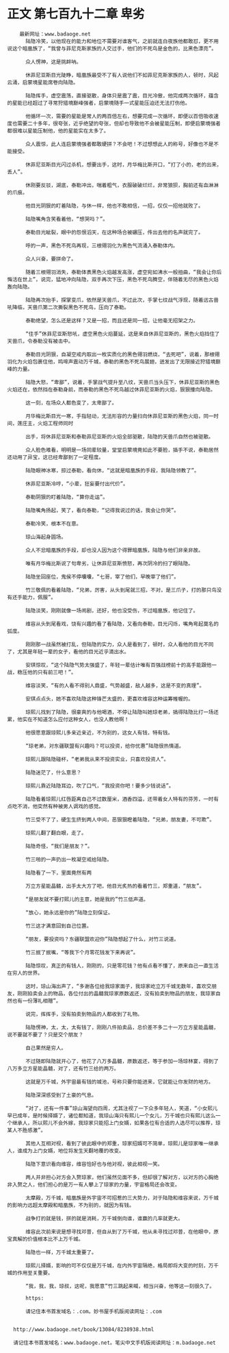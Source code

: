 # 正文 第七百九十二章 卑劣
        最新网址：www.badaoge.net
          陆隐冷笑，以他现在的能力和地位不需要对谁客气，之前就连白夜族他都敢怼，更不用说这个暗凰族了，“我曾与菲尼克斯家族的人交过手，他们的不死鸟是金色的，比黑色漂亮”。
      
          众人愣神，这是挑衅呐。
      
          休菲尼亚斯目光陡睁，暗凰族最受不了有人说他们不如菲尼克斯家族的人，顿时，风起云涌，启蒙境星能席卷向陆隐。
      
          陆隐挥手，虚空震荡，直接驱散，身体只是震了震，目光冷傲，他完成两次循环，蕴含的星能已经超过了寻常狩猎境巅峰强者，启蒙境随手一式星能压迫还无法打伤他。
      
          他循环一次，需要的星能是常人的两百倍左右，想要完成一次循环，即便以百倍吸收速度也需要二十多年，很夸张，近乎绝望的夸张，但却也导致他不会被星能压制，即便启蒙境强者都很难以星能压制他，他的星能实在太多了。
      
          众人震惊，此人连启蒙境强者都敢硬拼？不会吧！不过想想此人的称号，好像也不是不能接受。
      
          休菲尼亚斯目光闪过杀机，想要出手，这时，月华梅比斯开口，“打了小的，老的出来，丢人”。
      
          休刚要反驳，湖底，泰勒冲出，喘着粗气，衣服破破烂烂，非常狼狈，胸前还有血淋淋的爪痕。
      
          他目光阴狠的盯着陆隐，与休一样，他也不敢相信，一招，仅仅一招他就败了。
      
          陆隐嘴角含笑看着他，“想哭吗？”。
      
          泰勒目光眦裂，眼中的怨恨滔天，在这种场合被碾压，传出去他的名声就完了。
      
          呼的一声，黑色不死鸟再现，三根翎羽化为黑色气流涌入泰勒体内。
      
          众人兴奋，要拼命了。
      
          随着三根翎羽消失，泰勒体表黑色火焰越发高涨，虚空宛如沸水一般扭曲，“我会让你后悔活在世上”，说完，猛地冲向陆隐，双手再次下压，黑色不死鸟腾空，伴随着无尽的黑色火焰轰向陆隐。
      
          陆隐再次抬手，探掌变爪，依然是天兽爪，不过此次，手掌七纹战气浮现，随着远古兽吼降临，天兽爪第二次撕裂黑色不死鸟，压向了泰勒。
      
          泰勒绝望，怎么还是这样？又是一招，而且还是同一招，让他毫无招架之力。
      
          “住手”休菲尼亚斯怒吼，虚空黑色火焰蔓延，这是来自休菲尼亚斯的，黑色火焰挡住了天兽爪，令泰勒没有被击中。
      
          泰勒目光阴狠，自凝空戒内取出一枚实质化的黑色翎羽燃烧，“去死吧”，说着，那根翎羽化为火焰包裹住他，鸣啼声震动万千城，泰勒的黑色不死鸟展翅，迸发出了无限接近狩猎境巅峰的力量。
      
          陆隐大怒，“卑鄙”，说着，手掌战气提升至八纹，天兽爪当头压下，休菲尼亚斯的黑色火焰还在，依然挡在泰勒身前，而泰勒的黑色不死鸟越过休菲尼亚斯的火焰，狠狠撞向陆隐。
      
          这一刻，在场众人都色变了，太卑鄙了。
      
          月华梅比斯目光一寒，手指轻动，无法形容的力量扫向休菲尼亚斯的黑色火焰，同一时间，莲庄主，火焰工程师同时
      
          出手，将休菲尼亚斯和泰勒菲尼亚斯的火焰全部驱散，陆隐的天兽爪自然也被驱散。
      
          众人脸色难看，明明是一场同辈较量，堂堂启蒙境竟如此不要脸，插手不说，泰勒居然还动用了异宝，这已经卑鄙到了一定程度。
      
          陆隐眼神冰寒，掠过泰勒，看向休，“这就是暗凰族的手段，我陆隐领教了”。
      
          休菲尼亚斯冷哼，“小辈，狂妄要付出代价”。
      
          泰勒阴狠的盯着陆隐，“算你走运”。
      
          陆隐嘴角扬起，笑了，看向泰勒，“记得我说过的话，我会让你哭”。
      
          泰勒冷笑，根本不在意。
      
          琼山海起身圆场。
      
          众人不忿暗凰族的手段，却也没人因为这个得罪暗凰族，陆隐与他们非亲非故。
      
          唯有月华梅比斯说了句卑劣，让休菲尼亚斯愤怒，再次阴冷的扫了眼陆隐。
      
          陆隐坐回座位，鬼侯不停囔囔，“七哥，宰了他们，早晚宰了他们”。
      
          竹三敬佩的看着陆隐，“兄弟，厉害，从头到尾就三招，不对，是三爪子，打的那只鸟没有还手能力，佩服”。
      
          陆隐淡笑，刚刚就像一场闹剧，还好，他也没受伤，不过暗凰族，他记住了。
      
          维容从头到尾看戏，饶有兴趣的看了看陆隐，又看向泰勒，目光闪烁，嘴角弯起莫名的弧度。
      
          刚刚那一战虽然被打乱，但陆隐的实力，众人是看到了，顿时，众人看他的目光不同了，尤其是年轻一辈的女子，看他的目光近乎滴出水。
      
          安琪惊叹，“这个陆隐气势太强盛了，年轻一辈估计唯有百强战榜前十的高手能跟他一战，稳压他的只有前三吧！”。
      
          维容淡笑，“有的人看不得别人鼎盛，气势越盛，敌人越多，这是不变的真理”。
      
          安琪点点头，她不喜欢陆隐这种锋芒太盛的，更喜欢维容这种运筹帷幄的。
      
          琼熙儿找到了陆隐，很豪爽的与他喝酒，不停让陆隐叫她琼老弟，搞得陆隐比打一场还累，他实在不知道怎么应付这种女人，也没人教他啊！
      
          他很愿意跟琼熙儿多亲近亲近，不为别的，这女人有钱，特有钱。
      
          “琼老弟，对东疆联盟有兴趣吗？可以投资，给你优惠”陆隐很热情道。
      
          琼熙儿跟陆隐碰杯，“老弟我从来不投资实业，只喜欢投资人”。
      
          陆隐迷茫了，什么意思？
      
          琼熙儿靠近陆隐耳边，吹了口气，“我投资你吧！要多少钱说话”。
      
          陆隐看着琼熙儿红唇距离自己不过数厘米，酒香四溢，还带着女人特有的芬芳，一时有点吃不消，他突然有种被男人调戏的感觉。
      
          竹三受不了了，硬生生挤到两人中间，恶狠狠瞪着陆隐，“兄弟，朋友妻，不可欺”。
      
          琼熙儿翻了翻白眼，走了。
      
          陆隐奇怪，“我们是朋友？”。
      
          竹三啪的一声扔出一枚凝空戒给陆隐。
      
          陆隐看了一下，里面竟然有两
      
          万立方星能晶髓，出手太大方了吧，他目光炙热的看着竹三，郑重道，“朋友”。
      
          “是朋友就不要打熙儿的主意，她是我的”竹三低声道。
      
          “放心，她永远是你的”陆隐立刻保证。
      
          竹三这才满意回到自己位置。
      
          “朋友，要投资吗？东疆联盟欢迎你”陆隐想起了什么，对竹三说道。
      
          竹三抿了抿嘴，“等我下个月零花钱发下来再说”。
      
          陆隐惊叹，真正的有钱人，刚刚的，只是零花钱？他有点看不懂了，原来自己一直生活在穷人的世界。
      
          这时，琼山海出声了，“多谢各位给我琼家面子，我琼家屹立万千城无数年，喜欢交朋友，刚刚拍卖会上的物品，各位付出的晶髓我琼家原数返还，没有拍卖到物品的朋友，我琼家自然也有一份薄礼相赠”。
      
          说完，挥挥手，没有拍卖到物品的人都收到了礼物。
      
          陆隐愣神，太，太，太有钱了，刚刚八件拍卖品，总价差不多二十一万立方星能晶髓，说不要就不要了？只是交个朋友？
      
          自己果然是穷人。
      
          不过随即陆隐就开心了，他花了八万多晶髓，原数返还，等于参加一场琼林宴，得到了八万多立方星能晶髓，对了，还有竹三给的两万。
      
          这就是万千城，外宇宙最有钱的城池，号称只要你能进来，它就能让你发财的地方。
      
          陆隐深深感受到了土豪的气息。
      
          “对了，还有一件事”琼山海望向四周，尤其注视了一下众多年轻人，笑道，“小女熙儿早已成年，是时候择婿了，诸位都知道，我琼山海只有熙儿一个女儿，万千城也只有熙儿这么一个继承人，所以熙儿不会外嫁，我琼家只能招上门女婿，如果各位有合适的人选尽可以推荐，琼某人不胜感激”。
      
          其他人互相对视，看到了彼此眼中的郑重，琼家招婿可不简单，琼熙儿是琼家唯一继承人，谁成为上门女婿，地位将发生天翻地覆的改变。
      
          陆隐下意识看向维容，维容恰好也与他对视，彼此相视一笑。
      
          两人并非担心对方会入赘琼家，他们虽然见面不多，但却很了解对方，以对方的心胸绝非入赘之人，他们担心的是万一有人攀上了琼家的力量，宇宙格局还会改变。
      
          太摩殿，万千城，暗凰族是外宇宙不可招惹的三大势力，对于陆隐和维容来说，万千城的影响力远超太摩殿和暗凰族，不为别的，就因为有钱。
      
          战争打的就是钱，拼的就是消耗，万千城倒向谁，谁赢的几率就更大。
      
          维容此次前来说是想寻找邓普，但自从到了万千城，他从未寻找过邓普，在他眼中，原宝真解的价值根本比不上万千城。
      
          陆隐也一样，万千城太重要了。
      
          琼熙儿择婿，影响的可不仅仅是万千城，在内外宇宙隔绝，格局即将大变的时刻，万千城的作用至关重要。
      
          “我，我，我，琼叔，这呢，我愿意”竹三跳起来喊，相当兴奋，他等这一刻很久了。
      
          https:
      
          请记住本书首发域名：.com。妙书屋手机版阅读网址：.com
      
      
      http://www.badaoge.net/book/13084/8238938.html
      
      请记住本书首发域名：www.badaoge.net。笔尖中文手机版阅读网址：m.badaoge.net